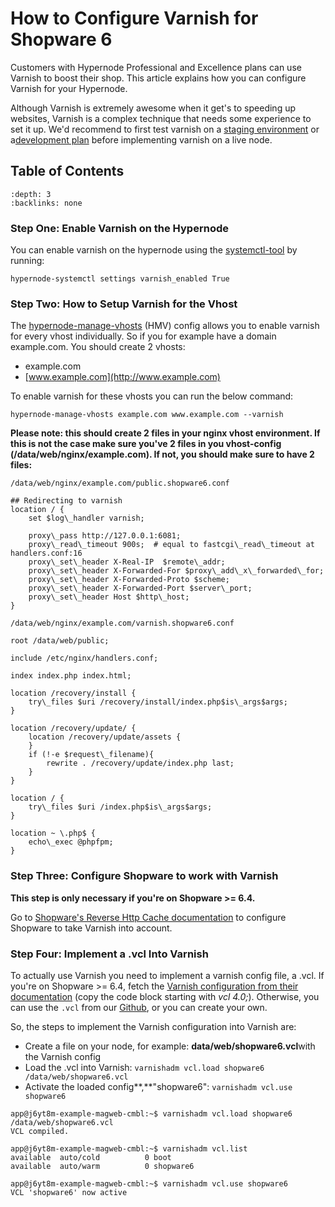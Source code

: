 <!-- source: https://support.hypernode.com/en/support/solutions/articles/48001200525-how-to-configure-varnish-for-shopware-6 -->
# How to Configure Varnish for Shopware 6

Customers with Hypernode Professional and Excellence plans can use Varnish to boost their shop. This article explains how you can configure Varnish for your Hypernode.

Although Varnish is extremely awesome when it get's to speeding up websites, Varnish is a complex technique that needs some experience to set it up. We'd recommend to first test varnish on a [staging environment](https://support.hypernode.com/en/ecommerce/shopware/how-to-use-a-basic-staging-environment-with-shopware-6) or a[development plan](https://support.hypernode.com/en/hypernode/tools/how-to-use-hypernode-development-plans) before implementing varnish on a live node.

## Table of Contents
```{contents}
:depth: 3
:backlinks: none
```

### Step One: Enable Varnish on the Hypernode

You can enable varnish on the hypernode using the [systemctl-tool](https://support.hypernode.com/en/hypernode/tools/how-to-use-the-hypernode-systemctl-cli-tool) by running: 

`hypernode-systemctl settings varnish_enabled True`

### Step Two: How to Setup Varnish for the Vhost

The [hypernode-manage-vhosts](https://support.hypernode.com/en/hypernode/nginx/hypernode-managed-vhosts) (HMV) config allows you to enable varnish for every vhost individually. So if you for example have a domain example.com. You should create 2 vhosts:

* example.com
* [www.example.com](http://www.example.com)

To enable varnish for these vhosts you can run the below command:

`hypernode-manage-vhosts example.com www.example.com --varnish`

**Please note: this should create 2 files in your nginx vhost environment. If this is not the case make sure you've 2 files in you vhost-config (/data/web/nginx/example.com). If not, you should make sure to have 2 files:**

`/data/web/nginx/example.com/public.shopware6.conf`

``` nginx
## Redirecting to varnish
location / {
    set $log\_handler varnish;

    proxy\_pass http://127.0.0.1:6081;
    proxy\_read\_timeout 900s;  # equal to fastcgi\_read\_timeout at handlers.conf:16
    proxy\_set\_header X-Real-IP  $remote\_addr;
    proxy\_set\_header X-Forwarded-For $proxy\_add\_x\_forwarded\_for;
    proxy\_set\_header X-Forwarded-Proto $scheme;
    proxy\_set\_header X-Forwarded-Port $server\_port;
    proxy\_set\_header Host $http\_host;
}
```
`/data/web/nginx/example.com/varnish.shopware6.conf`

``` nginx
root /data/web/public;

include /etc/nginx/handlers.conf;

index index.php index.html;

location /recovery/install {
    try\_files $uri /recovery/install/index.php$is\_args$args;
}

location /recovery/update/ {
    location /recovery/update/assets {
    }
    if (!-e $request\_filename){
        rewrite . /recovery/update/index.php last;
    }
}

location / {
    try\_files $uri /index.php$is\_args$args;
}

location ~ \.php$ {
    echo\_exec @phpfpm;
}
```
### Step Three: Configure Shopware to work with Varnish

**This step is only necessary if you're on Shopware >= 6.4.**

Go to [Shopware's Reverse Http Cache documentation](https://developer.shopware.com/docs/guides/hosting/infrastructure/reverse-http-cache) to configure Shopware to take Varnish into account.

### Step Four: Implement a .vcl Into Varnish

To actually use Varnish you need to implement a varnish config file, a .vcl. If you're on Shopware >= 6.4, fetch the [Varnish configuration from their documentation](https://developer.shopware.com/docs/guides/hosting/infrastructure/reverse-http-cache#configure-varnish) (copy the code block starting with *vcl 4.0;*). Otherwise, you can use the `.vcl` from our [Github](https://gist.github.com/hn-support/29efb2e58b18ff2ef0f25363bd02dbe9), or you can create your own.

So, the steps to implement the Varnish configuration into Varnish are:

* Create a file on your node, for example: **data/web/shopware6.vcl**with the Varnish config
* Load the .vcl into Varnish: `varnishadm vcl.load shopware6 /data/web/shopware6.vcl`
* Activate the loaded config**,**"shopware6": `varnishadm vcl.use shopware6`

```
app@j6yt8m-example-magweb-cmbl:~$ varnishadm vcl.load shopware6 /data/web/shopware6.vcl
VCL compiled.

app@j6yt8m-example-magweb-cmbl:~$ varnishadm vcl.list
available  auto/cold          0 boot
available  auto/warm          0 shopware6

app@j6yt8m-example-magweb-cmbl:~$ varnishadm vcl.use shopware6
VCL 'shopware6' now active
```
